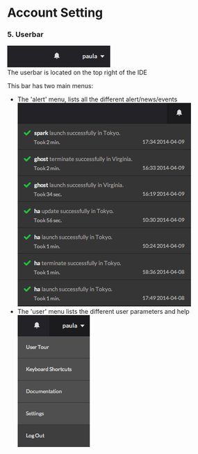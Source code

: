 # Account Setting


### 5. Userbar
![](https://raw.githubusercontent.com/MadeiraCloud/docs-image/master/ide_userbar.png)<br />
The userbar is located on the top right of the IDE

This bar has two main menus:

- The 'alert' menu, lists all the different alert/news/events<br />
![](https://raw.githubusercontent.com/MadeiraCloud/docs-image/master/ide_userbar_alert.png)<br />
- The 'user' menu lists the different user parameters and help<br />
![](https://raw.githubusercontent.com/MadeiraCloud/docs-image/master/ide_userbar_menu.png)<br />
